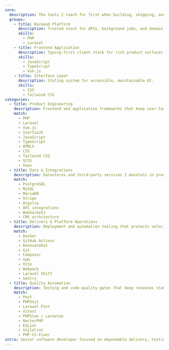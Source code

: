 ```yaml
---
core:
  description: The tools I reach for first when building, shipping, and validating modern web products.
  groups:
    - title: Backend Platform
      description: Trusted stack for APIs, background jobs, and domain logic.
      skills:
        - PHP
        - Laravel
    - title: Frontend Application
      description: Typing-first client stack for rich product surfaces.
      skills:
        - JavaScript
        - TypeScript
        - Vue.js
    - title: Interface Layer
      description: Styling system for accessible, maintainable UI.
      skills:
        - CSS
        - Tailwind CSS
categories:
  - title: Product Engineering
    description: Frontend and application frameworks that keep user-facing work fast and polished.
    match:
      - PHP
      - Laravel
      - Vue.js
      - InertiaJS
      - JavaScript
      - TypeScript
      - HTML5
      - CSS
      - Tailwind CSS
      - SCSS
      - Vuex
  - title: Data & Integrations
    description: Datastores and third-party services I maintain in production.
    match:
      - PostgreSQL
      - MySQL
      - MariaDB
      - Stripe
      - Algolia
      - API integrations
      - WebSockets
      - CMS architecture
  - title: Delivery & Platform Operations
    description: Deployment and automation tooling that protects velocity and uptime.
    match:
      - Docker
      - GitHub Actions
      - Renovatebot
      - Git
      - Composer
      - npm
      - Vite
      - Webpack
      - Laravel Shift
      - Sentry
  - title: Quality Automation
    description: Testing and code-quality gates that keep releases stable.
    match:
      - Pest
      - PHPUnit
      - Laravel Pint
      - Vitest
      - PHPStan / Larastan
      - RectorPHP
      - ESLint
      - Stylelint
      - PHP-CS-Fixer
intro: Senior software developer focused on dependable delivery, testing discipline, and collaborative engineering environments.
---
```


